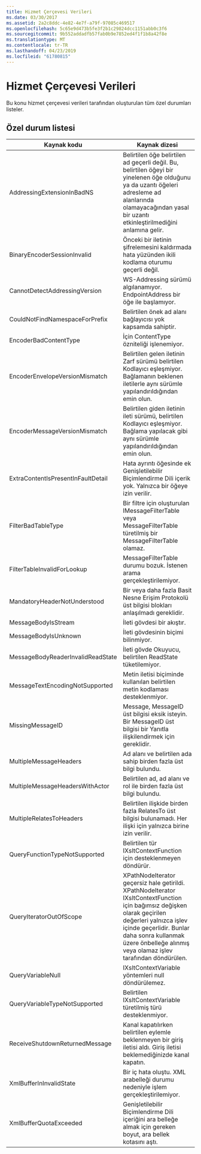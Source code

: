 ```yaml
---
title: Hizmet Çerçevesi Verileri
ms.date: 03/30/2017
ms.assetid: 2a2c8ddc-4e82-4e7f-a79f-97085c469517
ms.openlocfilehash: 5c65e9d473b5fe3f2b1c29824dcc1151abb0c3f6
ms.sourcegitcommit: 9b552addadfb57fab0b9e7852ed4f1f1b8a42f8e
ms.translationtype: MT
ms.contentlocale: tr-TR
ms.lasthandoff: 04/23/2019
ms.locfileid: "61780815"
---
```

# <a name="service-framework-data"></a>Hizmet Çerçevesi Verileri
Bu konu hizmet çerçevesi verileri tarafından oluşturulan tüm özel durumları listeler.  
  
## <a name="exception-list"></a>Özel durum listesi  
  
|Kaynak kodu|Kaynak dizesi|  
|-------------------|---------------------|  
|AddressingExtensionInBadNS|Belirtilen öğe belirtilen ad geçerli değil. Bu, belirtilen öğeyi bir yinelenen öğe olduğunu ya da uzantı öğeleri adresleme ad alanlarında olamayacağından yasal bir uzantı etkinleştirilmediğini anlamına gelir.|  
|BinaryEncoderSessionInvalid|Önceki bir iletinin şifrelemesini kaldırmada hata yüzünden ikili kodlama oturumu geçerli değil.|  
|CannotDetectAddressingVersion|WS-Addressing sürümü algılanamıyor. EndpointAddress bir öğe ile başlamıyor.|  
|CouldNotFindNamespaceForPrefix|Belirtilen önek ad alanı bağlayıcısı yok kapsamda sahiptir.|  
|EncoderBadContentType|İçin ContentType özniteliği işlenemiyor.|  
|EncoderEnvelopeVersionMismatch|Belirtilen gelen iletinin Zarf sürümü belirtilen Kodlayıcı eşleşmiyor. Bağlamanın beklenen iletilerle aynı sürümle yapılandırıldığından emin olun.|  
|EncoderMessageVersionMismatch|Belirtilen giden iletinin ileti sürümü, belirtilen Kodlayıcı eşleşmiyor. Bağlama yapılacak gibi aynı sürümle yapılandırıldığından emin olun.|  
|ExtraContentIsPresentInFaultDetail|Hata ayrıntı öğesinde ek Genişletilebilir Biçimlendirme Dili içerik yok. Yalnızca bir öğeye izin verilir.|  
|FilterBadTableType|Bir filtre için oluşturulan IMessageFilterTable veya MessageFilterTable türetilmiş bir MessageFilterTable olamaz.|  
|FilterTableInvalidForLookup|MessageFilterTable durumu bozuk. İstenen arama gerçekleştirilemiyor.|  
|MandatoryHeaderNotUnderstood|Bir veya daha fazla Basit Nesne Erişim Protokolü üst bilgisi blokları anlaşılmadı gereklidir.|  
|MessageBodyIsStream|İleti gövdesi bir akıştır.|  
|MessageBodyIsUnknown|İleti gövdesinin biçimi bilinmiyor.|  
|MessageBodyReaderInvalidReadState|İleti gövde Okuyucu, belirtilen ReadState tüketilemiyor.|  
|MessageTextEncodingNotSupported|Metin iletisi biçiminde kullanılan belirtilen metin kodlaması desteklenmiyor.|  
|MissingMessageID|Message, MessageID üst bilgisi eksik isteyin. Bir MessageID üst bilgisi bir Yanıtla ilişkilendirmek için gereklidir.|  
|MultipleMessageHeaders|Ad alanı ve belirtilen ada sahip birden fazla üst bilgi bulundu.|  
|MultipleMessageHeadersWithActor|Belirtilen ad, ad alanı ve rol ile birden fazla üst bilgi bulundu.|  
|MultipleRelatesToHeaders|Belirtilen ilişkide birden fazla RelatesTo üst bilgisi bulunamadı. Her ilişki için yalnızca birine izin verilir.|  
|QueryFunctionTypeNotSupported|Belirtilen tür IXsltContextFunction için desteklenmeyen döndürür.|  
|QueryIteratorOutOfScope|XPathNodeIterator geçersiz hale getirildi. XPathNodeIterator IXsltContextFunction için bağımsız değişken olarak geçirilen değerleri yalnızca işlev içinde geçerlidir. Bunlar daha sonra kullanmak üzere önbelleğe alınmış veya olamaz işlev tarafından döndürülen.|  
|QueryVariableNull|IXsltContextVariable yöntemleri null döndürülemez.|  
|QueryVariableTypeNotSupported|Belirtilen IXsltContextVariable türetilmiş türü desteklenmiyor.|  
|ReceiveShutdownReturnedMessage|Kanal kapatılırken belirtilen eylemle beklenmeyen bir giriş iletisi aldı. Giriş iletisi beklemediğinizde kanal kapatın.|  
|XmlBufferInInvalidState|Bir iç hata oluştu. XML arabelleği durumu nedeniyle işlem gerçekleştirilemiyor.|  
|XmlBufferQuotaExceeded|Genişletilebilir Biçimlendirme Dili içeriğini ara belleğe almak için gereken boyut, ara bellek kotasını aştı.|
